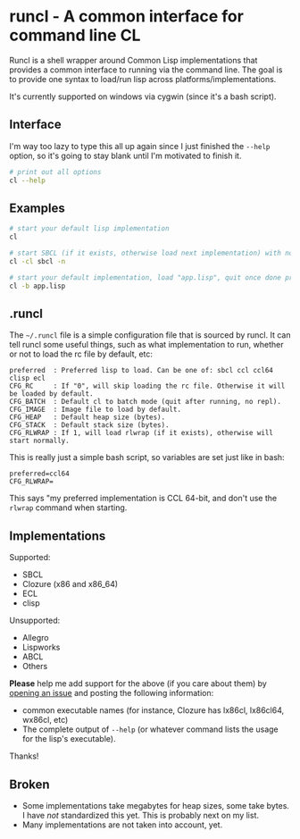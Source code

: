 runcl - A common interface for command line CL
==============================================
Runcl is a shell wrapper around Common Lisp implementations that provides a 
common interface to running via the command line. The goal is to provide one
syntax to load/run lisp across platforms/implementations.

It's currently supported on windows via cygwin (since it's a bash script).

Interface
---------
I'm way too lazy to type this all up again since I just finished the `--help`
option, so it's going to stay blank until I'm motivated to finish it.

```bash
# print out all options
cl --help
```

Examples
--------

```bash
# start your default lisp implementation
cl

# start SBCL (if it exists, otherwise load next implementation) with no RC file loaded
cl -cl sbcl -n

# start your default implementation, load "app.lisp", quit once done processing (batch mode)
cl -b app.lisp
```

.runcl
------
The `~/.runcl` file is a simple configuration file that is sourced by runcl. It
can tell runcl some useful things, such as what implementation to run, whether
or not to load the rc file by default, etc:

    preferred  : Preferred lisp to load. Can be one of: sbcl ccl ccl64 clisp ecl
    CFG_RC     : If "0", will skip loading the rc file. Otherwise it will be loaded by default.
    CFG_BATCH  : Default cl to batch mode (quit after running, no repl).
    CFG_IMAGE  : Image file to load by default.
    CFG_HEAP   : Default heap size (bytes).
    CFG_STACK  : Default stack size (bytes).
    CFG_RLWRAP : If 1, will load rlwrap (if it exists), otherwise will start normally.

This is really just a simple bash script, so variables are set just like in
bash:

    preferred=ccl64
	CFG_RLWRAP=

This says "my preferred implementation is CCL 64-bit, and don't use the `rlwrap`
command when starting.

Implementations
---------------
Supported:

* SBCL
* Clozure (x86 and x86_64)
* ECL
* clisp

Unsupported:

* Allegro
* Lispworks
* ABCL
* Others

__Please__ help me add support for the above (if you care about them) by
[opening an issue](https://github.com/orthecreedence/runcl/issues/new) and
posting the following information:

* common executable names (for instance, Clozure has lx86cl, lx86cl64, wx86cl,
etc)
* The complete output of `--help` (or whatever command lists the usage for the
lisp's executable).

Thanks!

Broken
------
* Some implementations take megabytes for heap sizes, some take bytes. I have
_not_ standardized this yet. This is probably next on my list.
* Many implementations are not taken into account, yet.
